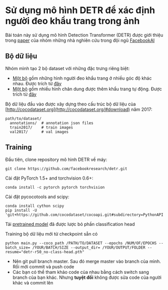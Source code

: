 # Sử dụng mô hình DETR để xác định người đeo khẩu trang trong ảnh 

Bài toán này sử dụng mô hình Detection Transformer (DETR) được giới thiệu trong [paper](https://arxiv.org/pdf/2005.12872.pdf) của nhóm những nhà nghiên cứu trong đội ngũ [FacebookAI](https://ai.facebook.com/research/publications/end-to-end-object-detection-with-transformers)

## Bộ dữ liệu

Nhóm mình tạo 2 bộ dataset với những đặc trưng riêng biệt: 
 - [Một bộ](https://drive.google.com/drive/folders/1XUR4ci88ABahff3TOxoT9GuxbjP7NwCq?usp=sharing) gồm những hình người đeo khẩu trang ở nhiều góc độ khác nhau. Được trích từ [đây](https://www.kaggle.com/andrewmvd/face-mask-detection)
 - [Một bộ](https://drive.google.com/drive/folders/1i0aN3Si202GC6c08WJGYs3GKIJNUB-dY?usp=sharing) gồm nhiều hình chân dung được thêm khẩu trang tự động. Được trích từ [đây](https://www.pyimagesearch.com/2020/05/04/covid-19-face-mask-detector-with-opencv-keras-tensorflow-and-deep-learning/)

Bộ dữ liệu đầu vào được xây dựng theo cấu trúc bộ dữ liệu của [http://cocodataset.org](http://cocodataset.org/#download) năm 2017:
```
path/to/dataset/
  annotations/  # annotation json files
  train2017/    # train images
  val2017/      # val images
```


## Training



Đầu tiên, clone repository mô hình DETR về máy:
```
git clone https://github.com/facebookresearch/detr.git
```
Cài đặt PyTorch 1.5+ and torchvision 0.6+:
```
conda install -c pytorch pytorch torchvision
```
Cài đặt pycocotools and scipy:
```
conda install cython scipy
pip install -U 'git+https://github.com/cocodataset/cocoapi.git#subdirectory=PythonAPI'
```
Tải [pretrained model](https://drive.google.com/file/d/1LOjGPqkPvBUWLjF_gQsU9Kt0n_QB9uvq/view?usp=sharing) đã được lược bỏ phần classification head

Training bộ dữ liệu mới từ checkpoint sẵn có
```
python main.py --coco_path /PATH/TO/DATASET --epochs /NUM/OF/EPOCHS --batch_size= /YOUR/BATCH/SIZE --output_dir= /YOUR/OUTPUT/FOLDER --resume="detr-r50_no-class-head.pth"
```

- Nên git pull branch master. Sau đó merge master vào branch của mình. Rồi mới commit và push code
- Các bạn có thể tham khảo code của nhau bằng cách switch sang branch của bạn khác. Nhưng **tuyệt đối** không được sửa code của người khác và commit lên

